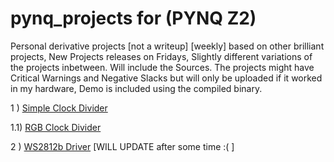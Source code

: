 # pynq_projects for (PYNQ Z2)
Personal derivative projects [not a writeup] [weekly] based on other brilliant projects,
New Projects releases on Fridays, Slightly different variations of the projects inbetween.
Will include the Sources. The projects might have Critical Warnings and Negative Slacks but will only be uploaded if it worked in my hardware, Demo is included using the compiled binary.

1 ) [Simple Clock Divider](https://github.com/ZeroX29a/pynq_clock_Divider_with_sw)

1.1) [RGB Clock Divider](https://github.com/ZeroX29a/pynq_rgb_with_ClockDivider)

2 ) [WS2812b Driver](https://github.com/ZeroX29a/pynq_ws2812b_anfry)
[WILL UPDATE after some time :( ]
